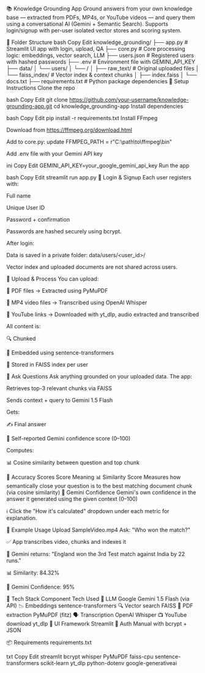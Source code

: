 📚 Knowledge Grounding App
Ground answers from your own knowledge base — extracted from PDFs, MP4s, or YouTube videos — and query them using a conversational AI (Gemini + Semantic Search).
Supports login/signup with per-user isolated vector stores and scoring system.

📁 Folder Structure
bash
Copy
Edit
knowledge_grounding/
├── app.py                      # Streamlit UI app with login, upload, QA
├── core.py                     # Core processing logic: embeddings, vector search, LLM
├── users.json                  # Registered users with hashed passwords
├── .env                        # Environment file with GEMINI_API_KEY
├── data/
│   └── users/
│       └── <username>/
│           ├── raw_text/       # Original uploaded files
│           └── faiss_index/    # Vector index & context chunks
│               ├── index.faiss
│               └── docs.txt
├── requirements.txt            # Python package dependencies
🔧 Setup Instructions
Clone the repo

bash
Copy
Edit
git clone https://github.com/your-username/knowledge-grounding-app.git
cd knowledge_grounding-app
Install dependencies

bash
Copy
Edit
pip install -r requirements.txt
Install FFmpeg

Download from https://ffmpeg.org/download.html

Add to core.py: update FFMPEG_PATH = r"C:\path\to\ffmpeg\bin"

Add .env file with your Gemini API key

ini
Copy
Edit
GEMINI_API_KEY=your_google_gemini_api_key
Run the app

bash
Copy
Edit
streamlit run app.py
🔐 Login & Signup
Each user registers with:

Full name

Unique User ID

Password + confirmation

Passwords are hashed securely using bcrypt.

After login:

Data is saved in a private folder: data/users/<user_id>/

Vector index and uploaded documents are not shared across users.

📂 Upload & Process
You can upload:

📄 PDF files → Extracted using PyMuPDF

🎥 MP4 video files → Transcribed using OpenAI Whisper

🔗 YouTube links → Downloaded with yt_dlp, audio extracted and transcribed

All content is:

🔍 Chunked

🔡 Embedded using sentence-transformers

💾 Stored in FAISS index per user

💬 Ask Questions
Ask anything grounded on your uploaded data.
The app:

Retrieves top-3 relevant chunks via FAISS

Sends context + query to Gemini 1.5 Flash

Gets:

✍️ Final answer

🤖 Self-reported Gemini confidence score (0–100)

Computes:

📊 Cosine similarity between question and top chunk

🧠 Accuracy Scores
Score	Meaning
📊 Similarity Score	Measures how semantically close your question is to the best matching document chunk (via cosine similarity)
🤖 Gemini Confidence	Gemini's own confidence in the answer it generated using the given context (0–100)

ℹ️ Click the "How it's calculated" dropdown under each metric for explanation.

🧪 Example Usage
Upload SampleVideo.mp4
Ask: "Who won the match?"

✅ App transcribes video, chunks and indexes it

🤖 Gemini returns: "England won the 3rd Test match against India by 22 runs."

📊 Similarity: 84.32%

🤖 Gemini Confidence: 95%

🧰 Tech Stack
Component	Tech Used
🧠 LLM	Google Gemini 1.5 Flash (via API)
📉 Embeddings	sentence-transformers
🔍 Vector search	FAISS
🧾 PDF extraction	PyMuPDF (fitz)
🗣️ Transcription	OpenAI Whisper
📺 YouTube download	yt_dlp
🧪 UI Framework	Streamlit
🔐 Auth	Manual with bcrypt + JSON

📦 Requirements
requirements.txt

txt
Copy
Edit
streamlit
bcrypt
whisper
PyMuPDF
faiss-cpu
sentence-transformers
scikit-learn
yt_dlp
python-dotenv
google-generativeai